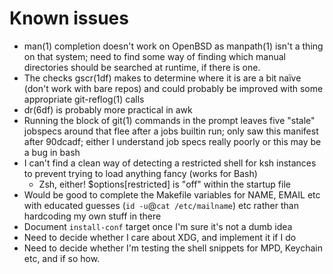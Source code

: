 Known issues
============

* man(1) completion doesn't work on OpenBSD as manpath(1) isn't a thing on that
  system; need to find some way of finding which manual directories should be
  searched at runtime, if there is one.
* The checks gscr(1df) makes to determine where it is are a bit naïve (don't
  work with bare repos) and could probably be improved with some appropriate
  git-reflog(1) calls
* dr(6df) is probably more practical in awk
* Running the block of git(1) commands in the prompt leaves five "stale"
  jobspecs around that flee after a jobs builtin run; only saw this manifest
  after 90dcadf; either I understand job specs really poorly or this may be a
  bug in bash
* I can't find a clean way of detecting a restricted shell for ksh instances to
  prevent trying to load anything fancy (works for Bash)
    * Zsh, either! $options[restricted] is "off" within the startup file
* Would be good to complete the Makefile variables for NAME, EMAIL etc with
  educated guesses (`id -u`@`cat /etc/mailname`) etc rather than hardcoding my
  own stuff in there
* Document `install-conf` target once I'm sure it's not a dumb idea
* Need to decide whether I care about XDG, and implement it if I do
* Need to decide whether I'm testing the shell snippets for MPD, Keychain etc,
  and if so how.
